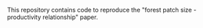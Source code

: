 This repository contains code to reproduce the "forest patch size - productivity relationship" paper.

